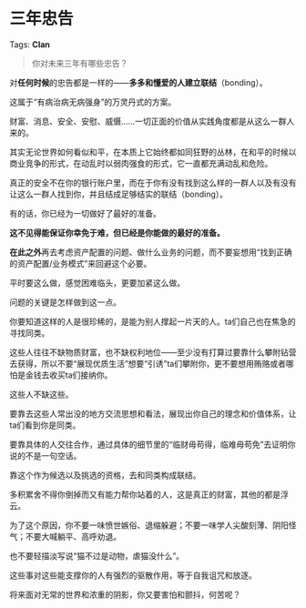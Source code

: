 # 三年忠告

Tags: **Clan**

> 你对未来三年有哪些忠告？



对**任何时候**的忠告都是一样的——**多多和懂爱的人建立联结**（bonding）。

这属于“有病治病无病强身”的万灵丹式的方案。

财富、消息、安全、安慰、威慑……一切正面的价值从实践角度都是从这么一群人来的。

其实无论世界如何看似和平，在本质上它始终都如同狂野的丛林，在和平的时候以商业竞争的形式，在动乱时以弱肉强食的形式，它一直都充满动乱和危险。

真正的安全不在你的银行账户里，而在于你有没有找到这么样的一群人以及有没有让这么一群人找到你，并且结成足够结实的联结（bonding）。

有的话，你已经为一切做好了最好的准备。

**这不见得能保证你幸免于难，但已经是你能做的最好的准备。**

**在此之外**再去考虑资产配置的问题、做什么业务的问题，而不要妄想用“找到正确的资产配置/业务模式”来回避这个必要。

平时要这么做，感觉困难临头，更要加紧这么做。

问题的关键是怎样做到这一点。

你要知道这样的人是很珍稀的，是能为别人撑起一片天的人。ta们自己也在焦急的寻找同类。

这些人往往不缺物质财富，也不缺权利地位——至少没有打算过要靠什么攀附钻营去获得，所以不要“展现优质生活”想要“引诱”ta们攀附你，更不要想用贿赂或者哪怕是金钱去收买ta们接纳你。

这些人不缺这些。

要靠去这些人常出没的地方交流思想和看法，展现出你自己的理念和价值体系，让ta们看到你是同类。

要靠具体的人交往合作，通过具体的细节里的“临财毋苟得，临难毋苟免”去证明你说的不是一句空话。

靠这个作为候选以及挑选的资格，去和同类构成联结。

多积累舍不得你倒掉而又有能力帮你站着的人，这是真正的财富，其他的都是浮云。

为了这个原因，你不要一味愤世嫉俗、退缩躲避；不要一味学人尖酸刻薄、阴阳怪气；不要大喊躺平、高呼劝退。

也不要轻描淡写说“猫不过是动物，虐猫没什么”。

这些事对这些能支撑你的人有强烈的驱散作用，等于自我诅咒和放逐。

将来面对无常的世界和浓重的阴影，你又要害怕和颤抖，何苦呢？



